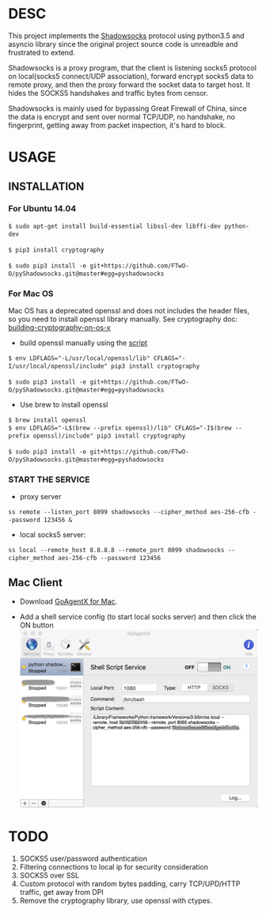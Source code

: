 # DESC

This project implements the [Shadowsocks](https://github.com/shadowsocks/shadowsocks) protocol using python3.5 and asyncio library
 since the original project source code is unreadble and frustrated to extend.

Shadowsocks is a proxy program, that the client is listening socks5 protocol on local(socks5 connect/UDP association), 
forward encrypt socks5 data to remote proxy, and then the proxy forward the socket data to target host. It hides the SOCKS5
 handshakes and traffic bytes from censor.

Shadowsocks is mainly used for bypassing Great Firewall of China, since the data is encrypt and sent over 
normal TCP/UDP, no handshake, no fingerprint, getting away from packet inspection, it's hard to block.

# USAGE

## INSTALLATION
### For Ubuntu 14.04

```
$ sudo apt-get install build-essential libssl-dev libffi-dev python-dev

$ pip3 install cryptography

$ sudo pip3 install -e git+https://github.com/FTwO-O/pyShadowsocks.git@master#egg=pyshadowsocks
```

### For Mac OS
Mac OS has a deprecated openssl and does not includes the header files, so you need to install openssl library manually.
See cryptography doc: [building-cryptography-on-os-x](https://cryptography.io/en/latest/installation/#building-cryptography-on-os-x)

* build openssl manually using the [script](https://github.com/FTwO-O/Build_Mac_Command_Line_Tools/blob/master/openssl.sh) 

```
$ env LDFLAGS="-L/usr/local/openssl/lib" CFLAGS="-I/usr/local/openssl/include" pip3 install cryptography

$ sudo pip3 install -e git+https://github.com/FTwO-O/pyShadowsocks.git@master#egg=pyshadowsocks
```
    
* Use brew to install openssl

```
$ brew install openssl
$ env LDFLAGS="-L$(brew --prefix openssl)/lib" CFLAGS="-I$(brew --prefix openssl)/include" pip3 install cryptography

$ sudo pip3 install -e git+https://github.com/FTwO-O/pyShadowsocks.git@master#egg=pyshadowsocks
```

### START THE SERVICE

* proxy server

```
ss remote --listen_port 8099 shadowsocks --cipher_method aes-256-cfb --password 123456 &
```
    
* local socks5 server:

```
ss local --remote_host 8.8.8.8 --remote_port 8099 shadowsocks --cipher_method aes-256-cfb --password 123456
```
   
## Mac Client
* Download [GoAgentX for Mac](https://goagentx.googlecode.com/files/GoAgentX-v2.2.9.dmg).

* Add a shell service config (to start local socks server) and then click the ON button
![GoAgentX setting for pyShadowsocks](screenshots/goagentx_shell_service_config.png)

        
# TODO

1. SOCKS5 user/password authentication
2. Filtering connections to local ip for security consideration
3. SOCKS5 over SSL
4. Custom protocol with random bytes padding, carry TCP/UPD/HTTP traffic, get away from DPI
5. Remove the cryptography library, use openssl with ctypes.